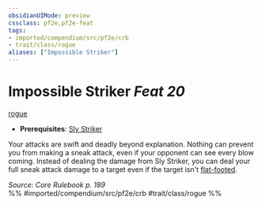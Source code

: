 ```yaml
---
obsidianUIMode: preview
cssclass: pf2e,pf2e-feat
tags:
- imported/compendium/src/pf2e/crb
- trait/class/rogue
aliases: ["Impossible Striker"]
---
```

# Impossible Striker  *Feat 20*  
[rogue](rules/traits/rogue.md)  

- **Prerequisites**: [Sly Striker](sly-striker.md)

Your attacks are swift and deadly beyond explanation. Nothing can prevent you from making a sneak attack, even if your opponent can see every blow coming. Instead of dealing the damage from Sly Striker, you can deal your full sneak attack damage to a target even if the target isn't [flat-footed](conditions.md#Flat-footed).

*Source: Core Rulebook p. 189*  
%% #imported/compendium/src/pf2e/crb #trait/class/rogue %%